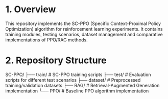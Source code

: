# 1. Overview
This repository implements the SC-PPO (Specific Context-Proximal Policy Optimization) algorithm for reinforcement learning experiments. It contains training modules, testing scenarios, dataset management and comparative implementations of PPO/RAG methods.

# 2. Repository Structure
SC-PPO/ ├── train/ # SC-PPO training scripts 
        ├── test/ # Evaluation scripts for different test scenarios 
        ├── dataset/ # Preprocessed training/validation datasets 
        ├── RAG/ # Retrieval-Augmented Generation implementation 
        └── PPO/ # Baseline PPO algorithm implementation
